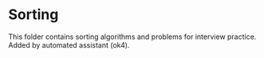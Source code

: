 # Sorting

This folder contains sorting algorithms and problems for interview practice. Added by automated assistant (ok4).
